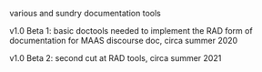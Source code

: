 various and sundry documentation tools

v1.0 Beta 1: basic doctools needed to implement the RAD form of documentation for MAAS discourse doc, circa summer 2020

v1.0 Beta 2: second cut at RAD tools, circa summer 2021
